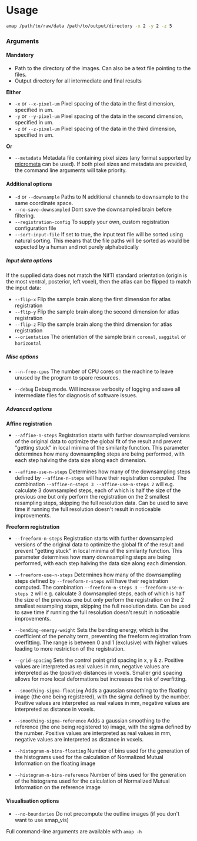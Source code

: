 # Usage
```bash
amap /path/to/raw/data /path/to/output/directory -x 2 -y 2 -z 5
```

### Arguments
#### Mandatory
* Path to the directory of the images. 
Can also be a text file pointing to the files.  
 * Output directory for all intermediate and final 
results

**Either**
* `-x` or `--x-pixel-um` Pixel spacing of the data in the first dimension, 
specified in um.
* `-y` or `--y-pixel-um` Pixel spacing of the data in the second dimension, 
specified in um.
* `-z` or `--z-pixel-um` Pixel spacing of the data in the third dimension, 
specified in um.

**Or**
* `--metadata` Metadata file containing pixel sizes (any format supported 
by [micrometa](https://github.com/adamltyson/micrometa) can be used).
  If both pixel sizes and metadata are provided, the command line arguments 
  will take priority.

#### Additional options
* `-d` or `--downsample` Paths to N additional channels to downsample to the 
same coordinate space.
* `--no-save-downsampled` Dont save the downsampled brain before filtering.
* `--registration-config` To supply your own, custom registration configuration file
* `--sort-input-file` If set to true, the input text file will be sorted using 
natural sorting. This means that the file paths will be
sorted as would be expected by a human and 
not purely alphabetically

##### Input data options
 If the supplied data does not match the NifTI standard 
 orientation (origin is the most ventral, posterior, left voxel), 
 then the atlas can be flipped to match the input data:
 * `--flip-x` Flip the sample brain along the first dimension for 
 atlas registration
 * `--flip-y` Flip the sample brain along the second dimension for 
 atlas registration
 * `--flip-z` Flip the sample brain along the third dimension for 
 atlas registration
  * `--orientation` The orientation of the sample brain `coronal`, `saggital`
 or `horizontal`


##### Misc options
* `--n-free-cpus` The number of CPU cores on the machine to leave unused by the program to spare resources.

* `--debug` Debug mode. Will increase verbosity of logging and save all intermediate files for diagnosis of software issues.


##### Advanced options
**Affine registration**
* `--affine-n-steps` Registration starts with further downsampled versions of the original data to optimize the global fit of the result and prevent "getting stuck" in local minima of the similarity function. This parameter determines how many downsampling steps are being performed, with each step halving the data size along each dimension.

* `--affine-use-n-steps` Determines how many of the downsampling steps defined by `--affine-n-steps` will have their registration computed. The combination `--affine-n-steps 3 --affine-use-n-steps 2` will e.g. calculate 3 downsampled steps, each of which is half the size of the previous one but only perform the registration on the 2 smallest resampling steps, skipping the full resolution data. Can be used to save time if running the full resolution doesn't result in noticeable improvements.


**Freeform registration**
* `--freeform-n-steps` Registration starts with further downsampled versions of the original data to optimize the global fit of the result and prevent "getting stuck" in local minima of the similarity function. This parameter determines how many downsampling steps are being performed, with each step halving the data size along each dimension.

* `--freeform-use-n-steps` Determines how many of the downsampling steps defined by `--freeform-n-steps` will have their registration computed. The combination `--freeform-n-steps 3 --freeform-use-n-steps 2` will e.g. calculate 3 downsampled steps, each of which is half the size of the previous one but only perform the registration on the 2 smallest resampling steps, skipping the full resolution data. Can be used to save time if running the full resolution doesn't result in noticeable improvements.

* `--bending-energy-weight` Sets the bending energy, which is the coefficient of the penalty term, preventing the freeform registration from overfitting. The range is between 0 and 1 (exclusive) with higher values leading to more restriction of the registration.

* `--grid-spacing` Sets the control point grid spacing in x, y & z. Positive values are interpreted as real values in mm, negative values are interpreted as the (positive) distances in voxels. Smaller grid spacing allows for more local deformations but increases the risk of overfitting.

* `--smoothing-sigma-floating` Adds a gaussian smoothing to the floating image (the one being registered), with the sigma defined by the number. Positive values are interpreted as real values in mm, negative values are interpreted as distance in voxels.

* `--smoothing-sigma-reference` Adds a gaussian smoothing to the reference (the one being registered to) image, with the sigma defined by the number. Positive values are interpreted as real values in mm, negative values are interpreted as distance in voxels.

* `--histogram-n-bins-floating` Number of bins used for the generation of the histograms used for the calculation of Normalized Mutual Information on the floating image 

* `--histogram-n-bins-reference` Number of bins used for the generation of the histograms used for the calculation of Normalized Mutual Information on the reference image 

#### Visualisation options
* `--no-boundaries` Do not precompute the outline images 
(if you don't want to use amap_vis)


Full command-line arguments are available with `amap -h`